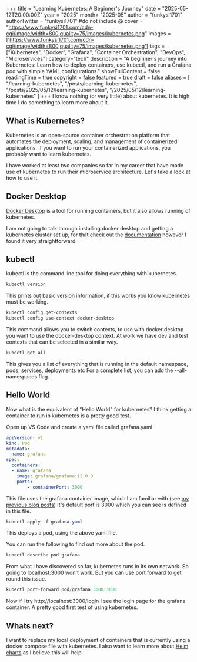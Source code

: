 +++
title = "Learning Kubernetes: A Beginner's Journey"
date = "2025-05-12T20:00:00Z"
year = "2025"
month= "2025-05"
author = "funkysi1701"
authorTwitter = "funkysi1701" #do not include @
cover = "https://www.funkysi1701.com/cdn-cgi/image/width=800,quality=75/images/kubernetes.png"
images =['https://www.funkysi1701.com/cdn-cgi/image/width=800,quality=75/images/kubernetes.png']
tags = ["Kubernetes", "Docker", "Grafana", "Container Orchestration", "DevOps", "Microservices"]
category="tech"
description = "A beginner's journey into Kubernetes: Learn how to deploy containers, use kubectl, and run a Grafana pod with simple YAML configurations."
showFullContent = false
readingTime = true
copyright = false
featured = true
draft = false
aliases = [
    "/learning-kubernetes",
    "/posts/learning-kubernetes",
    "/posts/2025/05/12/learning-kubernetes",
    "/2025/05/12/learning-kubernetes" 
]
+++
I know nothing (or very little) about kubernetes. It is high time I do something to learn more about it.

## What is Kubernetes?

Kubernetes is an open-source container orchestration platform that automates the deployment, scaling, and management of containerized applications. If you want to run your containerized applications, you probably want to learn kubernetes.

I have worked at least two companies so far in my career that have made use of kubernetes to run their microservice architecture. Let's take a look at how to use it.

## Docker Desktop

[Docker Desktop](https://www.docker.com/products/docker-desktop/) is a tool for running containers, but it also allows running of kubernetes.

I am not going to talk through installing docker desktop and getting a kubernetes cluster set up, for that check out the [documentation](https://docs.docker.com/desktop/features/kubernetes/) however I found it very straightforward.

## kubectl

kubectl is the command line tool for doing everything with kubernetes.

```powershell
kubectl version
```

This prints out basic version information, if this works you know kubernetes must be working.

```powershell
kubectl config get-contexts
kubectl config use-context docker-desktop
```

This command allows you to switch contexts, to use with docker desktop you want to use the docker-desktop context. At work we have dev and test contexts that can be selected in a similar way.

```powershell
kubectl get all
```

This gives you a list of everything that is running in the default namespace, pods, services, deployments etc For a complete list, you can add the --all-namespaces flag.

## Hello World

Now what is the equivalent of "Hello World" for kubernetes? I think getting a container to run in kubernetes is a pretty good test.

Open up VS Code and create a yaml file called grafana.yaml

```yaml
apiVersion: v1
kind: Pod
metadata:
  name: grafana
spec:
  containers:
  - name: grafana
    image: grafana/grafana:12.0.0
    ports:
        - containerPort: 3000
```

This file uses the grafana container image, which I am familiar with (see [my previous blog posts](/posts/2025/setting-up-grafana/)) It's default port is 3000 which you can see is defined in this file.

```powershell
kubectl apply -f grafana.yaml
```

This deploys a pod, using the above yaml file.

You can run the following to find out more about the pod.

```powershell
kubectl describe pod grafana
```

From what I have discovered so far, kubernetes runs in its own network. So going to localhost:3000 won't work. But you can use port forward to get round this issue.

```powershell
kubectl port-forward pod/grafana 3000:3000
```

Now if I try http://localhost:3000/login I see the login page for the grafana container. A pretty good first test of using kubernetes.

## Whats next?

I want to replace my local deployment of containers that is currently using a docker compose file with kubernetes. I also want to learn more about [Helm charts](https://helm.sh/) as I believe this will help